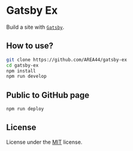 # Gatsby Ex

Build a site with [`Gatsby`](https://www.gatsbyjs.com/).

## How to use?

```bash
git clone https://github.com/AREA44/gatsby-ex
cd gatsby-ex
npm install
npm run develop
```

## Public to GitHub page

```sh
npm run deploy
```

## License

License under the [MIT](LICENSE) license.

